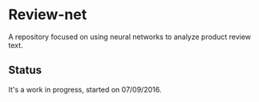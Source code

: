 # Review-net

A repository focused on using neural networks to analyze product review text. 

## Status

It's a work in progress, started on 07/09/2016.  

